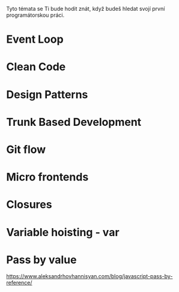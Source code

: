 Tyto témata se Ti bude hodit znát, když budeš hledat svojí první programátorskou práci.

# Event Loop

# Clean Code

# Design Patterns

# Trunk Based Development

# Git flow

# Micro frontends

# Closures

# Variable hoisting - var

# Pass by value
https://www.aleksandrhovhannisyan.com/blog/javascript-pass-by-reference/
